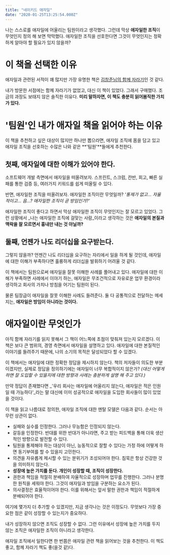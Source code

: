 ```yaml
---
title: "네이키드 애자일"
date: "2020-01-25T13:25:54.000Z"
---
```


나는 스스로를 애자일에 어울리는 팀원이라고 생각했다. 그런데 막상 **애자일한 조직**이 무엇인지 정의 해 보면 막막했다. 애자일한 조직을 선호한다면 그것이 무엇인지는 정확하게 알아야 할 필요가 있지 않을까?

# 이 책을 선택한 이유

애자일과 관련된 서적이 꽤 많지만 가장 유명한 책은 [김창준님의 함께 자라기](https://www.yes24.com/Product/Goods/67350256)인 것 같다.

내가 방문한 서점에는 함께 자라기가 없었고, 대신 이 책이 있었다. 그래서 구매했다. 조금의 과장도 보태지 않은 솔직한 이유다. **미리 말하자면, 이 책도 충분히 읽어봄직한 가치가 있다.**

# '팀원'인 내가 애자일 책을 읽어야 하는 이유

이 책을 추천하고 싶은 대상이 많지만 하나만 뽑으라면, 애자일 조직에 몸을 담고 있고 애자일 조직을 선호하는 수많은 나와 같은 **'팀원'**들에게 추천한다.

## 첫째, 애자일에 대한 이해가 있어야 한다.

소프트웨어 개발 측면에서 애자일을 떠올려보자. 스프린트, 스크럼, 칸반, 회고, 빠른 실패를 통한 검증 등, 여러가지 키워드를 쉽게 떠올릴 수 있다.

반면, 애자일한 조직을 떠올려보자. 애자일한 조직이란 무엇일까? _'통제가 없고... 자율적이고... 음...? 애자일한 조직이 곧 방임인가?'_

애자일한 조직이 좋다고 하면서 막상 애자일한 조직이 무엇인지는 잘 모르고 있었다. 그런 상황에서 _나는 애자일한 조직에 걸맞는 사람_이라고 생각하는 것은 **애자일의 본질과 맥락을 잘 모르면서 흉내만 내는 것 아닐까?**

## 둘째, 언젠가 나도 리더십을 요구받는다.

그렇지 않을까? 언젠간 나도 리더십을 요구하는 자리에서 일을 하게 될 것인데, 애자일에 대한 이해가 부족하다면 훌륭하게 리더십을 발휘하기 어려울 것 같다.

이 책에서는 팀원으로써 애자일을 잘못 이해한 사례를 풀어내고 있다. 애자일에 대한 이해가 부족하면 사례에서 이야기 하는, 애자일은 무조건적으로 자유로운 업무 환경이라 생각하고 회사의 가치나 방침을 어기는 팀원이 된다.

물론 팀장급이 애자일을 잘못 이해한 사례도 들려준다. 둘 다 공통적으로 전달하는 메세지는, **애자일은 방임이 아니라는 것이다.**

# 애자일이란 무엇인가

아직 함께 자라기를 읽지 못해서 그 책이 어느쪽에 초점이 맞춰져 있는지 모르겠다. 이 책은 보다 큰 범위의, 경영 측면에서 애자일을 설명하고 있다. 애자일에 대한 본질적인 이야기를 들려주기 때문에, 나의 소기의 목적은 달성되었다 할 수 있겠다.

이 책에서는 애자일에 대한 정확한 정답을 제시하지 않는다. 책의 저자들이 의도한 부분이겠지만, 실제로 정답을 정의하기에는 애자일이 너무 복합적이지 않은가? _(대신 어떻게 하면 잘 도입할 수 있을지에 대한 방향과 사례는 충분하게 설명 해 주고 있다.)_

만약 정답이 존재했다면 _'우리 회사는 애자일에 어울리지 않는다, 애자일은 적은 인원일 때 가능하다'_라는 말 대신에 이미 성공적으로 애자일을 도입한 회사들이 많이 있었을 것이다.

이 책을 읽고 나름대로 정의한, 애자일 조직에 대한 멘탈 모델은 다음과 같다. 순서는 아무런 상관이 없다.

- 실패와 실수를 인정한다. 그러나 무능함은 인정되지 않는다.
- 갈등을 인정한다. 반대를 위한 반대가 아니라면, 주고 받는 피드백을 통해 더욱 생산적인 방향으로 발전할 수 있다.
- 팀원을 통제해야 하는 대상이 아닌, 능동적으로 잘할 수 있다는 가정 하에 어떻게 하면 동기부여를 할 수 있을지 고민한다.
- 의견을 자유롭게 제시할 수 있는 분위기가 조성되어야 한다. 침묵은 항상 건강한 것을 의미하지 않는다.
- **성장에 높은 가치를 둔다. 개인이 성장할 때, 조직이 성장한다.**
- 권한과 책임을 적절히 분배하여 자율적으로 성장하며 업무를 진행한다. 그러나 분명한 원칙을 세워야 한다. 그것이 애자일과 방임을 구분하는 요소가 된다.
- 의사결정은 효율적이어야 한다. 이를 위해서는 앞서 말한 권한과 책임이 적절하게 분배되어야 한다.

여기에 몇가지 더 추가할 수 있겠지만, 지금 생각나는 것은 이정도다. 무엇보다 가장 중요한 점은 같이 성장할 수 있는지가 중요하다.

내가 성장하지 않으면 조직도 성장할 수 없다. 그런 이유에서 성장에 높은 가치를 두지 않는 조직은 애자일한 조직이 아니라고 생각한다.

애자일 조직에서 일한다면 한 번쯤은 애자일 관련 책을 읽어보는 것을 추천한다. 이 책도 좋고, 함께 자라기 책도 좋(을것 같)다.
